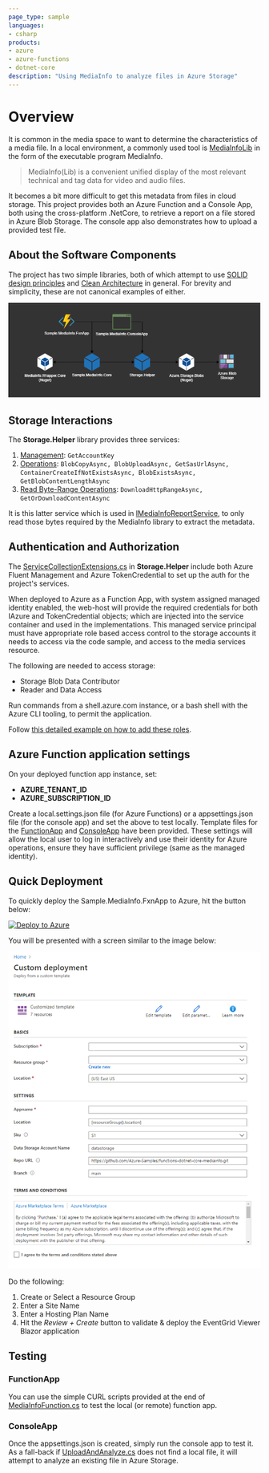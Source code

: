 ```yaml
---
page_type: sample
languages:
- csharp
products:
- azure
- azure-functions
- dotnet-core
description: "Using MediaInfo to analyze files in Azure Storage"
---
```

# Overview

It is common in the media space to want to determine the characteristics of a media file.  In a local environment, a commonly used tool is [MediaInfoLib](https://github.com/MediaArea/MediaInfoLib) in the form of the executable program MediaInfo.

> MediaInfo(Lib) is a convenient unified display of the most relevant technical and tag data for video and audio files.

It becomes a bit more difficult to get this metadata from files in cloud storage.  This project provides both an Azure Function and a Console App, both using the cross-platform .NetCore, to retrieve a report on a file stored in Azure Blob Storage.  The console app also demonstrates how to upload a provided test file.

## About the Software Components

The project has two simple libraries, both of which attempt to use [SOLID design principles](https://en.wikipedia.org/wiki/SOLID) and [Clean Architecture](http://cleancoder.com) in general.  For brevity and simplicity, these are not canonical examples of either.

![Software Component Diagram](./docs/img/components.overview.drawio.png)

## Storage Interactions

The **Storage.Helper** library provides three services:

1. [Management](./src/Storage.Helper/IAzureStorageManagement.cs): `GetAccountKey`
2. [Operations](./src/Storage.Helper/IAzureStorageOperations.cs): `BlobCopyAsync, BlobUploadAsync, GetSasUrlAsync, ContainerCreateIfNotExistsAsync, BlobExistsAsync, GetBlobContentLengthAsync`
3. [Read Byte-Range Operations](./src/Storage.Helper/IAzureStorageReadByteRangeOperations.cs): `DownloadHttpRangeAsync, GetOrDownloadContentAsync`

It is this latter service which is used in [IMediaInfoReportService](./src/Sample.MediaInfo.Core/IMediaInfoReportService.cs), to only read those bytes required by the MediaInfo library to extract the metadata.

## Authentication and Authorization

The [ServiceCollectionExtensions.cs](./src/Storage.Helper/ServiceCollectionExtensions.cs) in **Storage.Helper** include both Azure Fluent Management and Azure TokenCredential to set up the auth for the project's services.

When deployed to Azure as a Function App, with system assigned managed identity enabled, the web-host will provide the required credentials for both IAzure and TokenCredential objects; which are injected into the service container and used in the implementations.
This managed service principal must have appropriate role based access control to the storage accounts it needs to access via the code sample, and access to the media services resource.

The following are needed to access storage:

- Storage Blob Data Contributor
- Reader and Data Access

Run commands from a shell.azure.com instance, or a bash shell with the Azure CLI tooling, to permit the application.

Follow [this detailed example on how to add these roles](./docs/AddRoles.md).

## Azure Function application settings

On your deployed function app instance, set:

- **AZURE_TENANT_ID**
- **AZURE_SUBSCRIPTION_ID**

Create a local.settings.json file (for Azure Functions) or a appsettings.json file (for the console app) and set the above to test locally.  Template files for the [FunctionApp](./src/Sample.MediaInfo.FxnApp/local.settings.template.json) and [ConsoleApp](./src/Sample.MediaInfo.ConsoleApp/appsettings.template.json) have been provided.  These settings will allow the local user to log in interactively and use their identity for Azure operations, ensure they have sufficient privilege (same as the managed identity).

## Quick Deployment

To quickly deploy the Sample.MediaInfo.FxnApp to Azure, hit the button below:

[![Deploy to Azure](https://aka.ms/deploytoazurebutton)](https://portal.azure.com/#create/Microsoft.Template/uri/https%3A%2F%2Fraw.githubusercontent.com%2FAzure-Samples%2Ffunctions-dotnet-core-mediainfo%2Fndrouin%2Farm-template%2Finfrastructure%2Farm%2Fazuredeploy.json)

You will be presented with a screen similar to the image below:

![Deploy to Azure](./docs/img/deploy-to-azure.png)

Do the following:

1. Create or Select a Resource Group
1. Enter a Site Name
1. Enter a Hosting Plan Name
1. Hit the *Review + Create* button to validate & deploy the EventGrid Viewer Blazor application



## Testing

### FunctionApp

You can use the simple CURL scripts provided at the end of [MediaInfoFunction.cs](./src/Sample.MediaInfo.FxnApp/Functions/MediaInfoFunction.cs) to test the local (or remote) function app.

### ConsoleApp

Once the appsettings.json is created, simply run the console app to test it.  
As a fall-back if [UploadAndAnalyze.cs](./src/Sample.MediaInfo.ConsoleApp/UploadAndAnalyze.cs) does not find a local file, it will attempt to analyze an existing file in Azure Storage.
